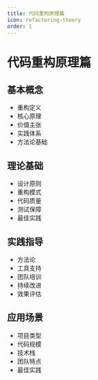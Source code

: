 ```yaml
---
title: 代码重构原理篇
icon: refactoring-theory
order: 1
---
```


# 代码重构原理篇

## 基本概念
- 重构定义
- 核心原理
- 价值主张
- 实践体系
- 方法论基础

## 理论基础
- 设计原则
- 重构模式
- 代码质量
- 测试保障
- 最佳实践

## 实践指导
- 方法论
- 工具支持
- 团队培训
- 持续改进
- 效果评估

## 应用场景
- 项目类型
- 代码规模
- 技术栈
- 团队特点
- 最佳实践
